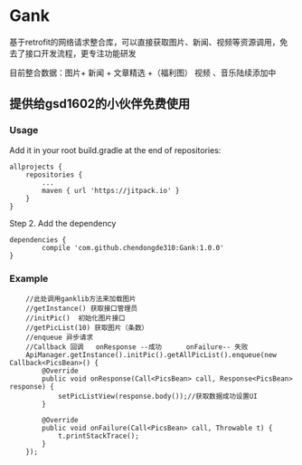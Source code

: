 # Gank
基于retrofit的网络请求整合库，可以直接获取图片、新闻、视频等资源调用，免去了接口开发流程，更专注功能研发

目前整合数据：图片+ 新闻 + 文章精选 +（福利图）
视频 、音乐陆续添加中

提供给gsd1602的小伙伴免费使用
------------------------------------------------

### Usage

Add it in your root build.gradle at the end of repositories:

    allprojects {
		repositories {
			...
			maven { url 'https://jitpack.io' }
		}
	}
  
Step 2. Add the dependency

	dependencies {
	        compile 'com.github.chendongde310:Gank:1.0.0'
	}
  
  
  
  
  
### Example

        //此处调用ganklib方法来加载图片
        //getInstance() 获取接口管理员
        //initPic()  初始化图片接口
        //getPicList(10) 获取图片（条数）
        //enqueue 异步请求
        //Callback 回调   onResponse --成功      onFailure-- 失败
        ApiManager.getInstance().initPic().getAllPicList().enqueue(new Callback<PicsBean>() {
            @Override
            public void onResponse(Call<PicsBean> call, Response<PicsBean> response) {
                setPicListView(response.body());//获取数据成功设置UI
            }

            @Override
            public void onFailure(Call<PicsBean> call, Throwable t) {
                t.printStackTrace();
            }
        });
